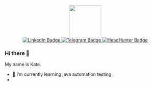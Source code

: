 <div id="header" align="center">
  <img src="https://media.giphy.com/media/SHjOSDkKZ18qOHA5B5/giphy.gif"  width="100"/>
</div>
  <div id="badges"align="center">
  <a href="https://linkedin.com/in/kate-mandryk-aqa">
    <img src="https://img.shields.io/badge/LinkedIn-blue?style=for-the-badge&logo=linkedin&logoColor=white" alt="LinkedIn Badge"/>
  </a>
   <a href="https://t.me/Kate_mandrik">
    <img src="https://img.shields.io/badge/Telegram-blue?style=for-the-badge&logo=telegram&logoColor=white" alt="Telegram Badge"/>
  </a>
  </a>
   <a href="https://t.me/Kate_mandrik">
    <img src="https://img.shields.io/badge/HeadHunter-red?style=for-the-badge&logo=headHunter&logoColor=white" alt="HeadHunter Badge"/>
  </a>
</div> 

### Hi there 👋
My name is Kate.
- 🌱 I’m currently learning java automation testing. 
- 
